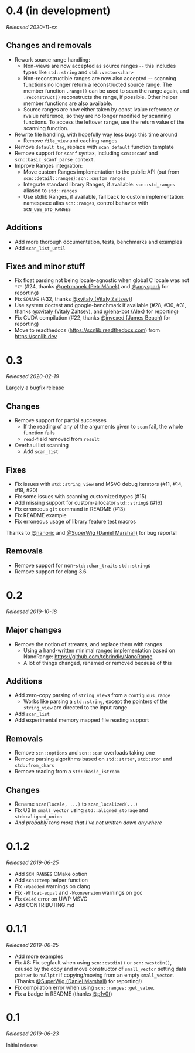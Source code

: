 # 0.4 (in development)

_Released 2020-11-xx_

## Changes and removals

 * Rework source range handling:
   * Non-views are now accepted as source ranges --
     this includes types like `std::string` and `std::vector<char>`
   * Non-reconstructible ranges are now also accepted --
     scanning functions no longer return a reconstructed source range.
     The member function `.range()` can be used to scan the range again,
     and `.reconstruct()` reconstructs the range, if possible.
     Other helper member functions are also available.
   * Source ranges are now either taken by const lvalue reference or rvalue reference,
     so they are no longer modified by scanning functions.
     To access the leftover range, use the return value of the scanning function.
 * Rewrite file handling, with hopefully way less bugs this time around
   * Remove `file_view` and caching ranges
 * Remove `default_tag`, replace with `scan_default` function template
 * Remove support for `scanf` syntax, including `scn::scanf` and `scn::basic_scanf_parse_context`.
 * Improve Ranges integration:
   * Move custom Ranges implementation to the public API (out from `scn::detail::ranges`): `scn::custom_ranges`
   * Integrate standard library Ranges, if available: `scn::std_ranges` aliased to `std::ranges`
   * Use stdlib Ranges, if available, fall back to custom implementation: namespace alias `scn::ranges`, control behavior with `SCN_USE_STD_RANGES`

## Additions

 * Add more thorough documentation, tests, benchmarks and examples
 * Add `scan_list_until`  

## Fixes and minor stuff

 * Fix float parsing not being locale-agnostic when global C locale was not `"C"`
   (#24, thanks [@petrmanek (Petr Mánek)](https://github.com/petrmanek) and
   [@amyspark](https://github.com/amyspark) for reporting)
 * Fix `SONAME` (#32, thanks [@xvitaly (Vitaly Zaitsev)](https://github.com/xvitaly))
 * Use system doctest and google-benchmark if available
   (#28, #30, #31,
   thanks [@xvitaly (Vitaly Zaitsev)](https://github.com/xvitaly), and
   [@leha-bot (Alex)](https://github.com/leha-bot) for reporting)
 * Fix CUDA compilation (#22, thanks [@invexed (James Beach)](https://github.com/invexed) for reporting)
 * Move to readthedocs (https://scnlib.readthedocs.com) from https://scnlib.dev

# 0.3

_Released 2020-02-19_

Largely a bugfix release

## Changes

 * Remove support for partial successes
   * If the reading of any of the arguments given to `scan` fail, the whole function fails
   * `read`-field removed from `result`
 * Overhaul list scanning
   * Add `scan_list`

## Fixes

 * Fix issues with `std::string_view` and MSVC debug iterators (#11, #14, #18, #20)
 * Fix some issues with scanning customized types (#15)
 * Add missing support for custom-allocator `std::string`s (#16)
 * Fix erroneous `git` command in README (#13)
 * Fix README example
 * Fix erroneous usage of library feature test macros

Thanks to [@nanoric](https://github.com/nanoric) and [@SuperWig (Daniel Marshall)](https://github.com/SuperWig) for bug reports!

## Removals

 * Remove support for non-`std::char_traits` `std::string`s
 * Remove support for clang 3.6

# 0.2

_Released 2019-10-18_

## Major changes

 * Remove the notion of streams, and replace them with ranges
   * Using a hand-written minimal ranges implementation based on NanoRange: https://github.com/tcbrindle/NanoRange
   * A lot of things changed, renamed or removed because of this

## Additions

 * Add zero-copy parsing of `string_view`s from a `contiguous_range`
   * Works like parsing a `std::string`, except the pointers of the `string_view` are directed to the input range
 * Add `scan_list`
 * Add experimental memory mapped file reading support

## Removals

 * Remove `scn::options` and `scn::scan` overloads taking one
 * Remove parsing algorithms based on `std::strto*`, `std::sto*` and `std::from_chars`
 * Remove reading from a `std::basic_istream`

## Changes

 * Rename `scan(locale, ...)` to `scan_localized(...)`
 * Fix UB in `small_vector` using `std::aligned_storage` and `std::aligned_union`
 * _And probably tons more that I've not written down anywhere_

# 0.1.2

_Released 2019-06-25_

 * Add `SCN_RANGES` CMake option
 * Add `scn::temp` helper function
 * Fix `-Wpadded` warnings on clang
 * Fix `-Wfloat-equal` and `-Wconversion` warnings on gcc
 * Fix `C4146` error on UWP MSVC
 * Add CONTRIBUTING.md

# 0.1.1

_Released 2019-06-25_

 * Add more examples
 * Fix #8: Fix segfault when using `scn::cstdin()` or `scn::wcstdin()`,
   caused by the copy and move constructor of `small_vector` setting data pointer to `nullptr`
   if copying/moving from an empty `small_vector`.
   (Thanks [@SuperWig (Daniel Marshall)](https://github.com/SuperWig) for reporting!)
 * Fix compilation error when using `scn::ranges::get_value`.
 * Fix a badge in README (thanks [@p1v0t](https://github.com/p1v0t))

# 0.1

_Released 2019-06-23_

Initial release
